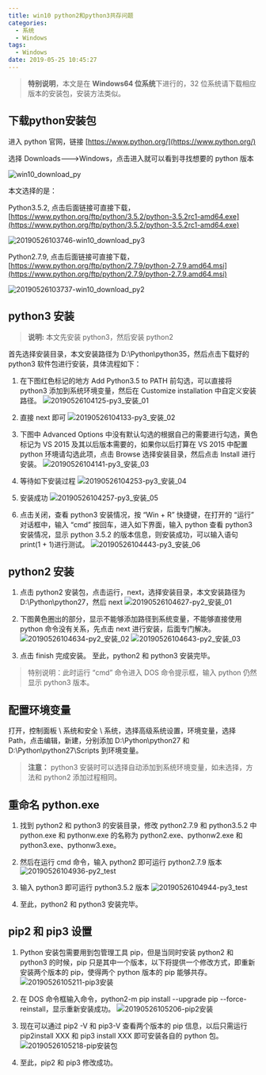 ```yaml
---
title: win10 python2和python3共存问题
categories:
  - 系统
  - Windows
tags:
  - Windows
date: 2019-05-25 10:45:27
---
```


> **特别说明**，本文是在 **Windows64 位系统**下进行的，32 位系统请下载相应版本的安装包，安装方法类似。

## 下载python安装包

进入 python 官网，链接 [https://www.python.org/](https://www.python.org/)

选择 Downloads--->Windows，点击进入就可以看到寻找想要的 python 版本

![win10_download_py](https://gitee.com/bookandmusic/imgs/raw/master/uPic/2020%2005/20190526103726-win10_download_py%20.png)


本文选择的是：

Python3.5.2, 点击后面链接可直接下载，[https://www.python.org/ftp/python/3.5.2/python-3.5.2rc1-amd64.exe](https://www.python.org/ftp/python/3.5.2/python-3.5.2rc1-amd64.exe)

![20190526103746-win10_download_py3](https://gitee.com/bookandmusic/imgs/raw/master/uPic/2020%2005/20190526103746-win10_download_py3%20.png)

Python2.7.9, 点击后面链接可直接下载，[https://www.python.org/ftp/python/2.7.9/python-2.7.9.amd64.msi](https://www.python.org/ftp/python/2.7.9/python-2.7.9.amd64.msi)

![20190526103737-win10_download_py2](https://gitee.com/bookandmusic/imgs/raw/master/uPic/2020%2005/20190526103737-win10_download_py2%20.png)

## python3 安装

> **说明:** 本文先安装 python3，然后安装 python2

首先选择安装目录，本文安装路径为 D:\Python\python35，然后点击下载好的 python3 软件包进行安装，具体流程如下：

1. 在下图红色标记的地方 Add Python3.5 to PATH 前勾选，可以直接将 python3 添加到系统环境变量，然后在 Customize installation 中自定义安装路径。
  ![20190526104125-py3_安装_01](https://gitee.com/bookandmusic/imgs/raw/master/uPic/2020%2005/20190526104125-py3_安装_01%20.png)

2. 直接 next 即可
  ![20190526104133-py3_安装_02](https://gitee.com/bookandmusic/imgs/raw/master/uPic/2020%2005/20190526104133-py3_安装_02%20.png)

3. 下图中 Advanced Options 中没有默认勾选的根据自己的需要进行勾选，黄色标记为 VS 2015 及其以后版本需要的，如果你以后打算在 VS 2015 中配置 python 环境请勾选此项，点击 Browse 选择安装目录，然后点击 Install 进行安装。
![20190526104141-py3_安装_03](https://gitee.com/bookandmusic/imgs/raw/master/uPic/2020%2005/20190526104141-py3_安装_03%20.png)

4. 等待如下安装过程
![20190526104253-py3_安装_04](https://gitee.com/bookandmusic/imgs/raw/master/uPic/2020%2005/20190526104253-py3_安装_04%20.png)

5. 安装成功
![20190526104257-py3_安装_05](https://gitee.com/bookandmusic/imgs/raw/master/uPic/2020%2005/20190526104257-py3_安装_05%20.png)

6. 点击关闭，查看 python3 安装情况，按 “Win + R” 快捷键，在打开的 “运行” 对话框中，输入 “cmd” 按回车，进入如下界面，输入 python 查看 python3 安装情况，显示 python 3.5.2 的版本信息，则安装成功，可以输入语句 print(1 + 1)进行测试。
![20190526104443-py3_安装_06](https://gitee.com/bookandmusic/imgs/raw/master/uPic/2020%2005/20190526104443-py3_安装_06%20.png)

## python2 安装

1. 点击 python2 安装包，点击运行，next，选择安装目录，本文安装路径为 D:\Python\python27，然后 next
![20190526104627-py2_安装_01](https://gitee.com/bookandmusic/imgs/raw/master/uPic/2020%2005/20190526104627-py2_安装_01%20.png)

2. 下图黄色圈出的部分，显示不能够添加路径到系统变量，不能够直接使用 python 命令没有关系，先点击 next 进行安装，后面专门解决。
![20190526104634-py2_安装_02](https://gitee.com/bookandmusic/imgs/raw/master/uPic/2020%2005/20190526104634-py2_安装_02%20.png)
![20190526104643-py2_安装_03](https://gitee.com/bookandmusic/imgs/raw/master/uPic/2020%2005/20190526104643-py2_安装_03%20.png)

3. 点击 finish 完成安装。
  至此，python2 和 python3 安装完毕。

> 特别说明：此时运行 “cmd” 命令进入 DOS 命令提示框，输入 python 仍然显示 python3 版本。

## 配置环境变量

打开，控制面板 \ 系统和安全 \ 系统，选择高级系统设置，环境变量，选择 Path，点击编辑，新建，分别添加 D:\Python\python27 和 D:\Python\python27\Scripts 到环境变量。

> **注意：** python3 安装时可以选择自动添加到系统环境变量，如未选择，方法和 python2 添加过程相同。

## 重命名 python.exe

1. 找到 python2 和 python3 的安装目录，修改 python2.7.9 和 python3.5.2 中 python.exe 和 pythonw.exe 的名称为 python2.exe、pythonw2.exe 和 python3.exe、pythonw3.exe。

2. 然后在运行 cmd 命令，输入 python2 即可运行 python2.7.9 版本
  ![20190526104936-py2_test](https://gitee.com/bookandmusic/imgs/raw/master/uPic/2020%2005/20190526104936-py2_test%20.png)

3. 输入 python3 即可运行 python3.5.2 版本
  ![20190526104944-py3_test](https://gitee.com/bookandmusic/imgs/raw/master/uPic/2020%2005/20190526104944-py3_test%20.png)

4. 至此，python2 和 python3 安装完毕。

## pip2 和 pip3 设置

1. Python 安装包需要用到包管理工具 pip，但是当同时安装 python2 和 python3 的时候，pip 只是其中一个版本，以下将提供一个修改方式，即重新安装两个版本的 pip，使得两个 python 版本的 pip 能够共存。
  ![20190526105211-pip3安装](https://gitee.com/bookandmusic/imgs/raw/master/uPic/2020%2005/20190526105211-pip3安装%20.png)

2. 在 DOS 命令框输入命令，python2-m pip install --upgrade pip --force-reinstall，显示重新安装成功。
  ![20190526105206-pip2安装](https://gitee.com/bookandmusic/imgs/raw/master/uPic/2020%2005/20190526105206-pip2安装%20.png)

3. 现在可以通过 pip2 -V 和 pip3-V 查看两个版本的 pip 信息，以后只需运行 pip2install XXX 和 pip3 install XXX 即可安装各自的 python 包。
  ![20190526105218-pip安装包](https://gitee.com/bookandmusic/imgs/raw/master/uPic/2020%2005/20190526105218-pip安装包%20.png)

4. 至此，pip2 和 pip3 修改成功。
